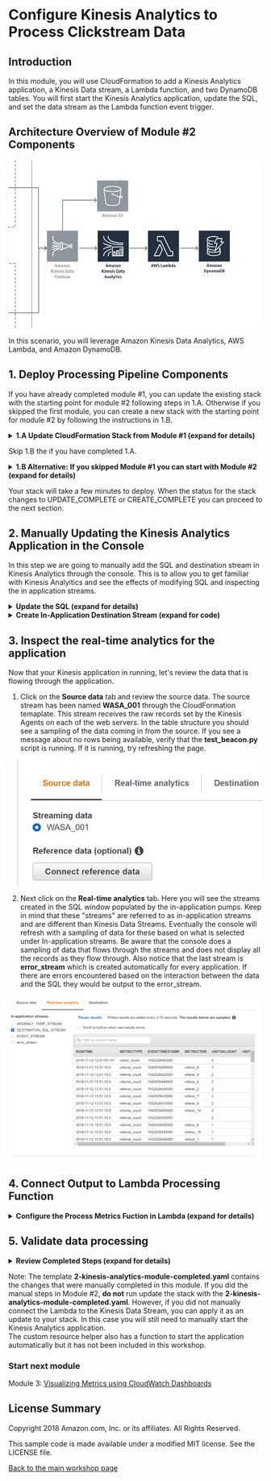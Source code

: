 #  Configure Kinesis Analytics to Process Clickstream Data

## Introduction

In this module, you will use CloudFormation to add a Kinesis Analytics application, a Kinesis Data stream, a Lambda function, and two DynamoDB tables.  You will first start the Kinesis Analytics application, update the SQL, and set the data stream as the Lambda function event trigger.

## Architecture Overview of Module #2 Components

![module-2-diagram](../images/module-2.png)

In this scenario, you will leverage Amazon Kinesis Data Analytics, AWS Lambda, and Amazon DynamoDB.

## 1. Deploy Processing Pipeline Components

If you have already completed module #1, you can update the existing stack with the starting point for module #2 following steps in 1.A.  Otherwise if you skipped the first module, you can create a new stack with the starting point for module #2 by following the instructions in 1.B. 

<details>
<summary><strong>1.A Update CloudFormation Stack from Module #1 (expand for details)</strong></summary><p>



1.	Navigate to the CloudFormation service in the AWS Console.
2.  Check the box for the stack called `realtime-analytics-workshop`.

![Select Stack](../images/2-select-stack.png)

3.  Click Actions and Update Stack from the menu.

![Update Stack](../images/2-update-stack.png)

4.  Select the **Specify an Amazon S3 template URL** radio button, and copy/paste `https://s3-us-west-2.amazonaws.com/realtime-analytics-workshop/2-kinesis-analytics-module-update.yaml` into the field below it.

![Choose File](../images/2-choose-file.png)

5.  Click **Next**.
6.  Click **Next**.
7.  Check the box indicating acknowledgement that the stack will create IAM Roles.

![Ack IAM](../images/2-capabilities-iam.png)

8.  Click the **Update** button in the lower right.

</p></details>

<p>  

Skip 1.B the if you have completed 1.A.  

</p>  


<details>
<summary><strong>1.B Alternative: If you skipped Module #1 you can start with Module #2 (expand for details)</strong></summary><p>  

<p>  

If you sucessfully completed Module 1, **skip this section**. Otherwise, you can start by launching the Module 2 starting template.  

</p>  


1.	Right click the **Launch Stack** link below and "open in new tab"

Region| Launch
------|-----
EU (Ireland) | [![Launch Module 2 in ](http://docs.aws.amazon.com/AWSCloudFormation/latest/UserGuide/images/cloudformation-launch-stack-button.png)](https://console.aws.amazon.com/cloudformation/home?region=eu-west-1#/stacks/new?stackName=realtime-analytics-workshop&templateURL=https://s3-us-west-2.amazonaws.com/realtime-analytics-workshop/2-kinesis-analytics-module-completed.yaml)
US West (Oregon) | [![Launch Module 2 in ](http://docs.aws.amazon.com/AWSCloudFormation/latest/UserGuide/images/cloudformation-launch-stack-button.png)](https://console.aws.amazon.com/cloudformation/home?region=us-west-2#/stacks/new?stackName=realtime-analytics-workshop&templateURL=https://s3-us-west-2.amazonaws.com/realtime-analytics-workshop/2-kinesis-analytics-module-completed.yaml)
US West (N. Virginia) | [![Launch Module 2 in ](http://docs.aws.amazon.com/AWSCloudFormation/latest/UserGuide/images/cloudformation-launch-stack-button.png)](https://console.aws.amazon.com/cloudformation/home?region=us-east-1#/stacks/new?stackName=realtime-analytics-workshop&templateURL=https://s3-us-west-2.amazonaws.com/realtime-analytics-workshop/2-kinesis-analytics-module-completed.yaml)

2.	Click **Next** on the Select Template page.

![Configuring CloudFormation Stack](../images/module-1-next.png)

3.	Click **Next**.
4.	Click **Next** Again. (skipping IAM advanced section)
5.	On the Review page, check the box to acknowledge that CloudFormation will create IAM resources and click **Create**.

![iam-accept](../images/iam-accept.png)

When you see the stack showing a **CREATE_COMPLETE** status, you are ready to move on to the next step.

</p></details>  

Your stack will take a few minutes to deploy.  When the status for the stack changes to UPDATE_COMPLETE or CREATE_COMPLETE you can proceed to the next section.

## 2. Manually Updating the Kinesis Analytics Application in the Console 

In this step we are going to manually add the SQL and destination stream in Kinesis Analytics through the console.  This is to allow you to get familiar with Kinesis Analyitics and see the effects of modifying SQL and inspecting the in application streams.  

<details>
<summary><strong>Update the SQL (expand for details)</strong></summary><p>

1.  Select the Kinesis service in the AWS Console.
2.  Locate the Kinesis analytics applications list you created through CloudFormation which will be prepended with your stack name.  By default it will be named realtime-analytics-workshop-WebMetricsApplication.
3.  Click the application name to display the details for the application.
4.  Notice that the source is the Firehose delivery stream created earlier.
5.  Click on the **Go to SQL editor** button to open the editor.

![Click SQL Editor](../images/2-SQL-editor.png)

6.  Click **Yes, start application** to start processing incoming data.

![Click Start Application](../images/2-start-application.png)

7.  In the SQL editor you will be creating a new stream to collect the output of the other streams and it be used as the output stream for the application. The stream will be named DESTINATION_SQL_STREAM and contain the following columns:
    *   MetricType VARCHAR(16),
    *   EventTimestamp BIGINT,
    *   MetricItem VARCHAR(1024),
    *   UnitValueInt BIGINT,
    *   UnitValueFloat DOUBLE 

</details>

<details>
<summary><strong>Create In-Application Destination Stream (expand for code)</strong></summary>

**Leave the existing SQL** in the editor, and add the following SQL code **at the beginning** to add the stream that will be used for the destination.

```SQL
CREATE STREAM "DESTINATION_SQL_STREAM"(
    MetricType VARCHAR(16),
    EventTimestamp BIGINT,
    MetricItem VARCHAR(1024),
    UnitValueInt BIGINT,
    UnitValueFloat DOUBLE);
```

8.  Click **Save and run SQL**
</details>

## 3. Inspect the real-time analytics for the application  

Now that your Kinesis application in running, let's review the data that is flowing through the application.  
1.  Click on the **Source data** tab and review the source data.  The source stream has been named **WASA_001** through the CloudFormation temaplate.  This stream receives the raw records set by the Kinesis Agents on each of the web servers.  In the table structure you should see a sampling of the data coming in from the source.  If you see a message about no rows being available, verify that the **test_beacon.py** script is running.  If it is running, try refreshing the page.  

![Select Source](../images/2-source-data.png)

2. Next click on the **Real-time analytics** tab.  Here you will see the streams created in the SQL window populated by the in-application pumps.  Keep in mind that these "streams" are referred to as in-application streams and are different than Kinesis Data Streams.  Eventually the console will refresh with a sampling of data for these based on what is selected under In-application streams.  Be aware that the console does a sampling of data that flows through the streams and does not display all the records as they flow through.  Also notice that the last stream is **error_stream** which is created automatically for every application.  If there are errors encountered based on the interaction between the data and the SQL they would be output to the error_stream.

![Realtime Analytics](../images/2-realtime-analytics.png)

## 4. Connect Output to Lambda Processing Function

<details>
<summary><strong>Configure the Process Metrics Fuction in Lambda (expand for details) </strong></summary><p>

1. Click on the **Destination** tab then the **Connect to destination** button to configure destinations

![Select Source](../images/2-connect-destination.png)

2. Select Lambda as the output type.

![Select Source](../images/2-10.png)
3. Select the **stack name**-ProcessMetricsFunction-**random** function name.
![Select Source](../images/2-11.png)
4. Choose the existing in-application stream DESTINATION_SQL_STREAM and JSON output.
![Select Source](../images/2-12.png)
5. Select the **stack name**-KinesisAnalyticsRole-**random** role and click the **Save and continue** button.  If the role is already selected and the button is greyed out you may need to select the role again.  
![Select Source](../images/2-13.png)

</details>  

## 5. Validate data processing

<details>
<summary><strong>Review Completed Steps (expand for details) </strong></summary><p>  

You should now have data flowing through the pipeline into the **stack-name**-MetricDetails DynamoDB table based on writes completed from the **stack name**-ProcessMetricsFunction-**random** function.
To validate this, review the items written to the **stack name**-Metrics and **stack name**-MetricDetails DynamoDB tables.
Navigate to DyanmoDB in the console and select the Items tab.  The **LastEventTimstamp** data should be updated to a non-zero number indicating that the Processing Lambda function is receiving and processing records.  

![Configure triggers](../images/2-dynamo.png)

The MetricDetails table contains all the metric records that are emitted from the Kinesis Analytics application.  The Metrics table contains the metadata about each metric as well as the time of most recent record in the MetricDetails table.  You can scan the small Metrics table and use that information to make an efficient query on the MetricDetails table.   

</details>  

Note: The template **2-kinesis-analytics-module-completed.yaml** contains the changes that were manually completed in this module.  If you did the manual steps in Module #2, **do not** run update the stack with the **2-kinesis-analytics-module-completed.yaml**. However, if you did not manually connect the Lambda to the Kinesis Data Stream, you can apply it as an update to your stack.  In this case you will still need to manually start the Kinesis Analytics application.    
The custom resource helper also has a function to start the application automatically but it has not been included in this workshop. 

### Start next module

Module 3: [Visualizing Metrics using CloudWatch Dashboards](../module-3/README.md)

## License Summary

Copyright 2018 Amazon.com, Inc. or its affiliates. All Rights Reserved.

This sample code is made available under a modified MIT license. See the LICENSE file.

[Back to the main workshop page](../README.md)
